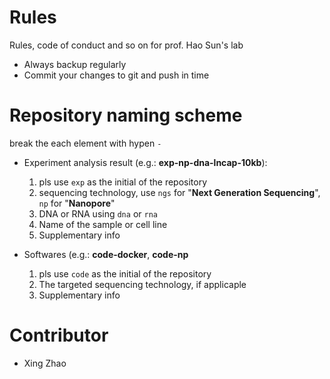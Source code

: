 # Rules
Rules, code of conduct and so on for prof. Hao Sun's lab

- Always backup regularly
- Commit your changes to git and push in time

# Repository naming scheme

  break the each element with hypen `-`
  
- Experiment analysis result (e.g.: **exp-np-dna-lncap-10kb**):
  1. pls use `exp` as the initial of the repository
  2. sequencing technology, use `ngs` for "**Next Generation Sequencing**", `np` for "**Nanopore**"
  3. DNA or RNA using `dna` or `rna`
  4. Name of the sample or cell line
  5. Supplementary info
 
- Softwares (e.g.: **code-docker**, **code-np**
  1. pls use `code` as the initial of the repository
  2. The targeted sequencing technology, if applicaple
  3. Supplementary info
  

# Contributor
- Xing Zhao
